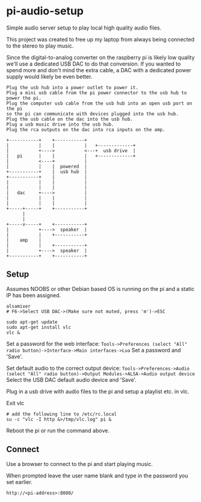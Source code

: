 # pi-audio-setup

Simple audio server setup to play local high quality audio files.

This project was created to free up my laptop from always being connected to the stereo to play music.

Since the digital-to-analog converter on the raspberry pi is likely low quality we'll use a dedicated 
USB DAC to do that conversion. If you wanted to spend more and don't mind the extra cable,
a DAC with a dedicated power supply would likely be even better.

```
Plug the usb hub into a power outlet to power it.
Plug a mini usb cable from the pi power connector to the usb hub to power the pi.
Plug the computer usb cable from the usb hub into an open usb port on the pi 
so the pi can communicate with devices plugged into the usb hub.
Plug the usb cable on the dac into the usb hub.
Plug a usb music drive into the usb hub.
Plug the rca outputs on the dac into rca inputs on the amp.

+-----------+    +-----------+
|           |    |           |   +-------------+
|           +---->           <---+  usb drive  |
|   pi      |    |           |   +-------------+
|           <----+           |
|           |    |  powered  |
+-----------+    |  usb hub  |
+-----------+    |           |
|           |    |           |
|           |    |           |
|   dac     +---->           |
|           |    |           |
|           |    |           |
+-----+-----+    +-----------+
      |
      |
+-----v-----+    +-----------+
|           +---->  speaker  |
|           |    +-----------+
|    amp    |
|           |    +-----------+
|           +---->  speaker  |
+-----------+    +-----------+
```

## Setup
Assumes NOOBS or other Debian based OS is running on the pi and a static IP has been assigned.
```
alsamixer
# F6->Select USB DAC->(Make sure not muted, press 'm')->ESC

sudo apt-get update 
sudo apt-get install vlc
vlc &
```

Set a password for the web interface:
`Tools->Preferences (select "All" radio button)->Interface->Main interfaces->Lua` Set a password and 'Save'.

Set default audio to the correct output device:
`Tools->Preferences->Audio (select "All" radio button)->Output Modules->ALSA->Audio output device` Select the USB DAC default audio device and 'Save'.

Plug in a usb drive with audio files to the pi and setup a playlist etc. in vlc.

Exit vlc

```
# add the following line to /etc/rc.local
su -c "vlc -I http &>/tmp/vlc.log" pi &
```

Reboot the pi or run the command above.

## Connect
Use a browser to connect to the pi and start playing music.

When prompted leave the user name blank and type in the password you set earlier.

`http://<pi-address>:8080/`
